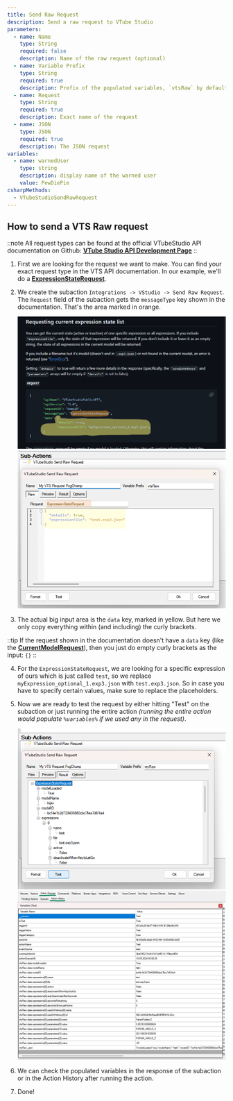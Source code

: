 ```yaml
---
title: Send Raw Request
description: Send a raw request to VTube Studio
parameters:
  - name: Name
    type: String
    required: false
    description: Name of the raw request (optional)
  - name: Variable Prefix
    type: String
    required: true
    description: Prefix of the populated variables, `vtsRaw` by default. For example `vtsRaw.data.modelName`
  - name: Request
    type: String
    required: true
    description: Exact name of the request
  - name: JSON
    type: JSON
    required: true
    description: The JSON request
variables:
  - name: warnedUser
    type: string
    description: display name of the warned user
    value: PewDiePie
csharpMethods:
  - VTubeStudioSendRawRequest
---
```


## How to send a VTS Raw request

::note
All request types can be found at the official VTubeStudio API documentation on Github: [**VTube Studio API Development Page**](https://github.com/DenchiSoft/VTubeStudio?tab=readme-ov-file#contents)
::

1. First we are looking for the request we want to make. You can find your exact request type in the VTS API documentation. In our example, we'll do a [**ExpressionStateRequest**](https://github.com/DenchiSoft/VTubeStudio?tab=readme-ov-file#requesting-current-expression-state-list).

2. We create the subaction `Integrations -> VStudio -> Send Raw Request`. The `Request` field of the subaction gets the `messageType` key shown in the documentation. That's the area marked in orange. 

    ![VTS Raw Example Request](assets/vts-raw-example-3-docs.png) 
    ![VTS Raw Example Request](assets/vts-raw-example-3.png)

3. The actual big input area is the `data` key, marked in yellow. But here we only copy everything within (and including) the curly brackets.

::tip
If the request shown in the documentation doesn't have a `data` key (like the [**CurrentModelRequest**](https://github.com/DenchiSoft/VTubeStudio?tab=readme-ov-file#getting-the-currently-loaded-model)), then you just do empty curly brackets as the input: `{}`
::

4. For the `ExpressionStateRequest`, we are looking for a specific expression of ours which is just called `test`, so we replace `myExpression_optional_1.exp3.json` with `test.exp3.json`. So in case you have to specify certain values, make sure to replace the placeholders.

5. Now we are ready to test the request by either hitting "Test" on the subaction or just running the entire action *(running the entire action would populate `%variables%` if we used any in the request)*.

   ![VTS Raw Example Request](assets/vts-raw-example-4.png)
   ![VTS Raw Example Request](assets/vts-raw-example-5.png)

6. We can check the populated variables in the response of the subaction or in the Action History after running the action.

7. Done!
